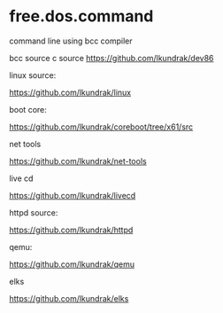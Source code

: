 # free.dos.command


command line using bcc compiler

bcc source c source https://github.com/lkundrak/dev86

linux source:

https://github.com/lkundrak/linux

boot core:

https://github.com/lkundrak/coreboot/tree/x61/src

net tools

https://github.com/lkundrak/net-tools

live cd 

https://github.com/lkundrak/livecd

httpd source:

https://github.com/lkundrak/httpd


qemu:

https://github.com/lkundrak/qemu

elks

https://github.com/lkundrak/elks


